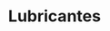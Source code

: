 ---
title: "Lubricantes"
url: /godoy-cruz/lubricantes-paso-de-los-andes/
shop: reparación de automóviles
---